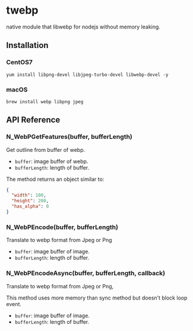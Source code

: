 # twebp
native module that libwebp for nodejs without memory leaking.

## Installation

### CentOS7

```
yum install libpng-devel libjpeg-turbo-devel libwebp-devel -y
```

### macOS
```
brew install webp libpng jpeg
```

## API Reference

### N_WebPGetFeatures(buffer, bufferLength) 
Get outline from buffer of webp.

* `buffer`: image buffer of webp.
* `bufferLength`: length of buffer.

The method returns an object similar to:

````json
{
  "width": 100,
  "height": 200,
  "has_alpha": 0
}
````

### N_WebPEncode(buffer, bufferLength)

Translate to webp format from Jpeg or Png 

* `buffer`: image buffer of image.
* `bufferLength`: length of buffer.

### N_WebPEncodeAsync(buffer, bufferLength, callback)

Translate to webp format from Jpeg or Png, 

This method uses more memory than sync method but doesn't block loop event.

- `buffer`: image buffer of image.
- `bufferLength`: length of buffer.

